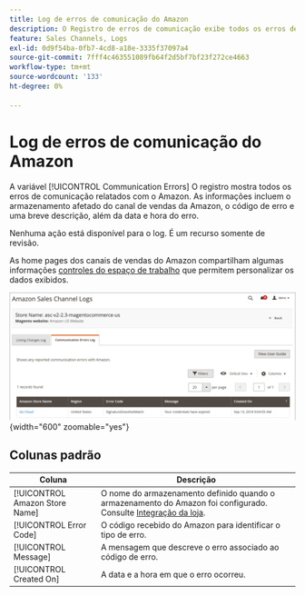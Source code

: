```yaml
---
title: Log de erros de comunicação do Amazon
description: O Registro de erros de comunicação exibe todos os erros de comunicação entre o Amazon e o [!DNL Commerce].
feature: Sales Channels, Logs
exl-id: 0d9f54ba-0fb7-4cd8-a18e-3335f37097a4
source-git-commit: 7fff4c463551089fb64f2d5bf7bf23f272ce4663
workflow-type: tm+mt
source-wordcount: '133'
ht-degree: 0%

---
```


# Log de erros de comunicação do Amazon

A variável [!UICONTROL Communication Errors] O registro mostra todos os erros de comunicação relatados com o Amazon. As informações incluem o armazenamento afetado do canal de vendas da Amazon, o código de erro e uma breve descrição, além da data e hora do erro.

Nenhuma ação está disponível para o log. É um recurso somente de revisão.

As home pages dos canais de vendas do Amazon compartilham algumas informações [controles do espaço de trabalho](./workspace-controls.md) que permitem personalizar os dados exibidos.

![Log de Erros de Comunicação](assets/amazon-comm-errors-log.png){width="600" zoomable="yes"}

## Colunas padrão

| Coluna | Descrição |
|--------------------------------|-----------------------------------------------------------------------------------------------------------------------|
| [!UICONTROL Amazon Store Name] | O nome do armazenamento definido quando o armazenamento do Amazon foi configurado. Consulte [Integração da loja](./store-integration.md). |
| [!UICONTROL Error Code] | O código recebido do Amazon para identificar o tipo de erro. |
| [!UICONTROL Message] | A mensagem que descreve o erro associado ao código de erro. |
| [!UICONTROL Created On] | A data e a hora em que o erro ocorreu. |
